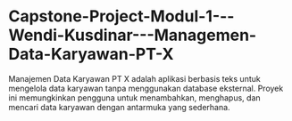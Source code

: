 # Capstone-Project-Modul-1---Wendi-Kusdinar---Managemen-Data-Karyawan-PT-X
Manajemen Data Karyawan PT X adalah aplikasi berbasis teks untuk mengelola data karyawan tanpa menggunakan database eksternal. Proyek ini memungkinkan pengguna untuk menambahkan, menghapus, dan mencari data karyawan dengan antarmuka yang sederhana.
